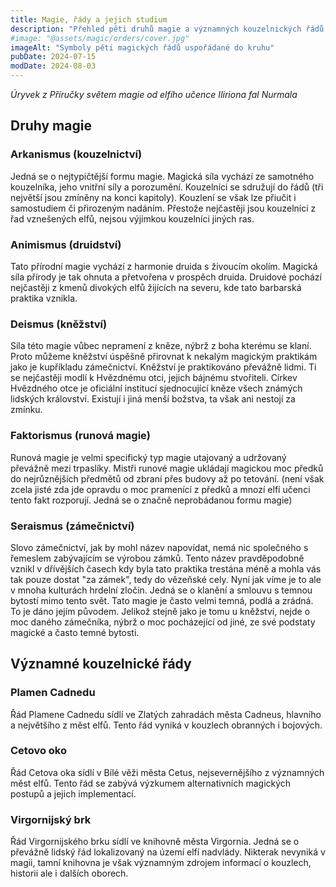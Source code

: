 ```yaml
---
title: Magie, řády a jejich studium
description: "Přehled pěti druhů magie a významných kouzelnických řádů podle elfího učence Iliriona fal Nurmala"
#image: "@assets/magic/orders/cover.jpg"
imageAlt: "Symboly pěti magických řádů uspořádané do kruhu"
pubDate: 2024-07-15
modDate: 2024-08-03
---
```

*Úryvek z Příručky světem magie od elfího učence Iliriona fal Nurmala*

## Druhy magie

### Arkanismus (kouzelnictví)
Jedná se o nejtypičtější formu magie. Magická síla vychází ze samotného kouzelníka, jeho vnitřní síly a porozumění. Kouzelníci se sdružují do řádů (tři největší jsou zmíněny na konci kapitoly). Kouzlení se však lze přiučit i samostudiem či přirozeným nadáním. Přestože nejčastěji jsou kouzelníci z řad vznešených elfů, nejsou výjimkou kouzelníci jiných ras.

### Animismus (druidství)
Tato přírodní magie vychází z harmonie druida s živoucím okolím. Magická síla přírody je tak ohnuta a přetvořena v prospěch druida. Druidové pochází nejčastěji z kmenů divokých elfů žijících na severu, kde tato barbarská praktika vznikla.

### Deismus (kněžství)
Síla této magie vůbec nepramení z kněze, nýbrž z boha kterému se klaní. Proto můžeme kněžství úspěšně přirovnat k nekalým magickým praktikám jako je kupříkladu zámečnictví. Kněžství je praktikováno převážně lidmi. Ti se nejčastěji modlí k Hvězdnému otci, jejich bájnému stvořiteli. Církev Hvězdného otce je oficiální institucí sjednocující kněze všech známých lidských království. Existují i jiná menší božstva, ta však ani nestojí za zmínku.

### Faktorismus (runová magie)
Runová magie je velmi specifický typ magie utajovaný a udržovaný převážně mezi trpaslíky. Mistři runové magie ukládají magickou moc předků do nejrůznějších předmětů od zbraní přes budovy až po tetování. (není však zcela jisté zda jde opravdu o moc pramenící z předků a mnozí elfí učenci tento fakt rozporují. Jedná se o značně neprobádanou formu magie)

### Seraismus (zámečnictví)
Slovo zámečnictví, jak by mohl název napovídat, nemá nic společného s řemeslem zabývajícím se výrobou zámků. Tento název pravděpodobně vznikl v dřívějších časech kdy byla tato praktika trestána méně a mohla vás tak pouze dostat "za zámek", tedy do vězeňské cely. Nyní jak víme je to ale v mnoha kulturách hrdelní zločin. Jedná se o klanění a smlouvu s temnou bytostí mimo tento svět. Tato magie je často velmi temná, podlá a zrádná. To je dáno jejím původem. Jelikož stejně jako je tomu u kněžství, nejde o moc daného zámečníka, nýbrž o moc pocházející od jiné, ze své podstaty magické a často temné bytosti.

## Významné kouzelnické řády

### Plamen Cadnedu
Řád Plamene Cadnedu sídlí ve Zlatých zahradách města Cadneus, hlavního a největšího z měst elfů. Tento řád vyniká v kouzlech obranných i bojových.

### Cetovo oko
Řád Cetova oka sídlí v Bílé věži města Cetus, nejsevernějšího z významných měst elfů. Tento řád se zabývá výzkumem alternativních magických postupů a jejich implementací.

### Virgornijský brk
Řád Virgornijského brku sídlí ve knihovně města Virgornia. Jedná se o převážně lidský řád lokalizovaný na území elfí nadvlády. Nikterak nevyniká v magii, tamní knihovna je však významným zdrojem informací o kouzlech, historii ale i dalších oborech.
